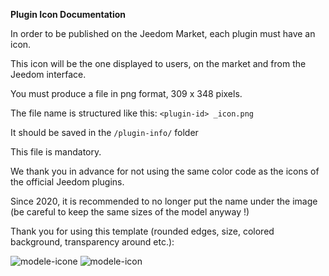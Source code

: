 **Plugin Icon Documentation**

In order to be published on the Jeedom Market, each plugin must have an icon.

This icon will be the one displayed to users, on the market and from the Jeedom interface.

You must produce a file in png format, 309 x 348 pixels.

The file name is structured like this: `<plugin-id> _icon.png`

It should be saved in the `/plugin-info/` folder

This file is mandatory.

We thank you in advance for not using the same color code as the icons of the official Jeedom plugins.

Since 2020, it is recommended to no longer put the name under the image (be careful to keep the same sizes of the model anyway !)

Thank you for using this template (rounded edges, size, colored background, transparency around etc.):

![modele-icone](images/plugin-Jeedom-px.jpg)
![modele-icon](images/template_icon.png)
